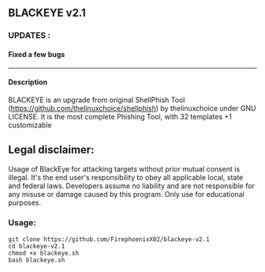 ## BLACKEYE v2.1
### UPDATES :
#### Fixed a few bugs

-----------------------------------------------------------------------------------------------------------------------------

#### Description
BLACKEYE is an upgrade from original ShellPhish Tool (https://github.com/thelinuxchoice/shellphish) by thelinuxchoice under GNU LICENSE. It is the most complete Phishing Tool,  with 32 templates +1 customizable

## Legal disclaimer:
Usage of BlackEye for attacking targets without prior mutual consent is illegal. It's the end user's responsibility to obey all applicable local, state and federal laws. Developers assume no liability and are not responsible for any misuse or damage caused by this program. Only use for educational purposes.


### Usage:
```
git clone https://github.com/FirephoenixX02/blackeye-v2.1
cd blackeye-v2.1
chmod +x blackeye.sh
bash blackeye.sh
```
